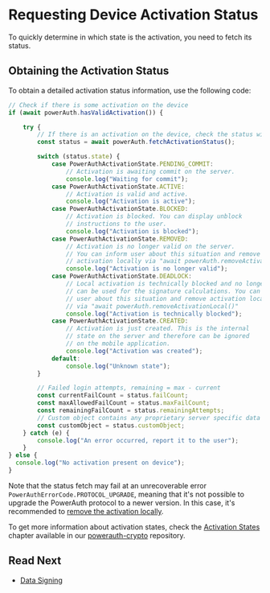 # Requesting Device Activation Status

To quickly determine in which state is the activation, you need to fetch its status.


## Obtaining the Activation Status

To obtain a detailed activation status information, use the following code:

```javascript
// Check if there is some activation on the device
if (await powerAuth.hasValidActivation()) {

    try {
        // If there is an activation on the device, check the status with the server
        const status = await powerAuth.fetchActivationStatus();

        switch (status.state) {
            case PowerAuthActivationState.PENDING_COMMIT:
                // Activation is awaiting commit on the server.
                console.log("Waiting for commit");
            case PowerAuthActivationState.ACTIVE:
                // Activation is valid and active.
                console.log("Activation is active");
            case PowerAuthActivationState.BLOCKED:
                // Activation is blocked. You can display unblock
                // instructions to the user.
                console.log("Activation is blocked");
            case PowerAuthActivationState.REMOVED:
                // Activation is no longer valid on the server.
                // You can inform user about this situation and remove
                // activation locally via "await powerAuth.removeActivationLocal()"
                console.log("Activation is no longer valid");
            case PowerAuthActivationState.DEADLOCK:
                // Local activation is technically blocked and no longer
                // can be used for the signature calculations. You can inform
                // user about this situation and remove activation locally
                // via "await powerAuth.removeActivationLocal()"
                console.log("Activation is technically blocked");
            case PowerAuthActivationState.CREATED:
                // Activation is just created. This is the internal
                // state on the server and therefore can be ignored
                // on the mobile application.
                console.log("Activation was created");
            default:
                console.log("Unknown state");
        }

        // Failed login attempts, remaining = max - current
        const currentFailCount = status.failCount;
        const maxAllowedFailCount = status.maxFailCount;
        const remainingFailCount = status.remainingAttempts;
        // Custom object contains any proprietary server specific data
        const customObject = status.customObject;
    } catch (e) {
        console.log("An error occurred, report it to the user");
    }
} else {
  console.log("No activation present on device");
}
```

Note that the status fetch may fail at an unrecoverable error `PowerAuthErrorCode.PROTOCOL_UPGRADE`, meaning that it's not possible to upgrade the PowerAuth protocol to a newer version. In this case, it's recommended to [remove the activation locally](Device-Activation-Removal.md).

To get more information about activation states, check the [Activation States](https://github.com/wultra/powerauth-crypto/blob/develop/docs/Activation.md#activation-states) chapter available in our [powerauth-crypto](https://github.com/wultra/powerauth-crypto) repository.

## Read Next

- [Data Signing](Data-Signing.md)
